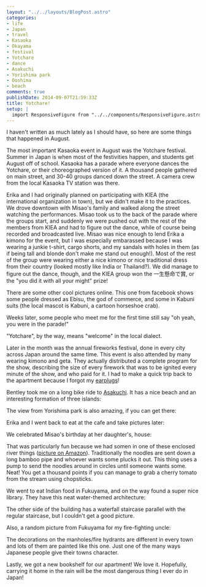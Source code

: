 ```yaml
---
layout: "../../layouts/BlogPost.astro"
categories:
- life
- Japan
- travel
- Kasaoka
- Okayama
- festival
- Yotchare
- dance
- Asakuchi
- Yorishima park
- Ooshima
- beach
comments: true
publishDate: 2014-09-07T21:59:33Z
title: Yotchare!
setup: |
  import ResponsiveFigure from "../../components/ResponsiveFigure.astro"
---
```


I haven't written as much lately as I should have, so here are some things that happened in August.

The most important Kasaoka event in August was the Yotchare festival. Summer in Japan is when most of the festivities happen, and students get August off of school. Kasaoka has a parade where everyone dances the Yotchare, or their choreographed version of it. A thousand people gathered on main street, and 30-40 groups danced down the street. A camera crew from the local Kasaoka TV station was there.

Erika and I had originally planned on participating with KIEA (the international organization in town), but we didn't make it to the practices. We drove downtown with Misao's family and walked along the street watching the performances. Misao took us to the back of the parade where the groups start, and suddenly we were pushed out with the rest of the members from KIEA and had to figure out the dance, while of course being recorded and broadcasted live. Misao was nice enough to lend Erika a kimono for the event, but I was especially embarassed because I was wearing a junkie t-shirt, cargo shorts, and my sandals with holes in them (as if being tall and blonde don't make me stand out enough!). Most of the rest of the group were wearing either a nice kimono or nice traditional dress from their country (looked mostly like India or Thailand?). We did manage to figure out the dance, though, and the KIEA group won the 一生懸命で賞, or the "you did it with all your might" prize!

<ResponsiveFigure
    class_="center"
    src="/assets/blog/yottyare-1.jpg"
    title="KIEA doing the Yotchare dance"
    alt="The foreigners of Kasaoka doing the Yotchare dance, arms outstretched to the left. The street is lined with onlookers. Most participants have a kimono, some a hijab. Two of us are wearing normal shorts and a t-shirt, and I am wearing sandles." />

<ResponsiveFigure
    class_="center"
    src="/assets/blog/yottyare-2.jpg"
    title="Here you can see a few of the many people taking pictures of us. Those giant lights are for the news crew."
    alt="The street is lined with onlookers and there are TV lights above the international group doing the Yotchare dance in the street, arms stretched upwards. Several people are taking pictures of the dancers." />

There are some other cool pictures online. This one from facebook shows some people dressed as Ebisu, the god of commerce, and some in Kabuni suits (the local mascot is Kabuni, a cartoon horseshoe crab).

<!-- TODO: dead link -->
<!-- <ResponsiveFigure
    class_="center"
    src="https://scontent-a-ams.xx.fbcdn.net/hphotos-xpa1/v/t1.0-9/p180x540/10537742_1446994242253771_944159117839706341_n.jpg?oh=b4e45158341bff97a2ed0510a9fbe2a2&oe=54910D78"
    title="Kasaoka residents attend Yotchare in costume"
    alt="People dressed as Ebisu (a plastic mask with a chubby face, wide smile, and huge earlobes), , and the local mascot, Kabuni (a large cloth costume with a pointed tail)" /> -->

Weeks later, some people who meet me for the first time still say "oh yeah, you were in the parade!"

"Yotchare", by the way, means "welcome" in the local dialect.

Later in the month was the annual fireworks festival, done in every city across Japan around the same time. This event is also attended by many wearing kimono and geta. They actually distributed a complete program for the show, describing the size of every firework that was to be ignited every minute of the show, and who paid for it. I had to make a quick trip back to the apartment because I forgot my [earplugs](https://en.wikipedia.org/wiki/Phonophobia)!

<ResponsiveFigure
    class_="center"
    src="/assets/blog/August-2014-fireworks.jpg"
    title="Summer fireworks in Kasaoka"
    alt="Fireworks light the bay across the perfectly flat reclaimed farmland" />

Bentley took me on a long bike ride to [Asakuchi](https://en.wikipedia.org/wiki/Asakuchi,_Okayama). It has a nice beach and an interesting formation of three islands:

<ResponsiveFigure
    class_="center"
    src="/assets/blog/mittsu-shima.jpg"
    title="mitsu shima (three-island)"
    alt="A tiny rock island with three humps like the back of a camel." />

The view from Yorishima park is also amazing, if you can get there:

<ResponsiveFigure
    class_="center"
    src="/assets/blog/bentley-climbing.jpg"
    title="Bentley climbing the mountain to Yorishima park. Erika thinks this would make a nice Nike advertisement."
    alt="Back view of Bentley climbing a steep staircase surrounded by thick vegetation which shade the path. The 'Nike' symbols on his shoes shine white in the darkness."/>

<ResponsiveFigure
    class_="center"
    src="/assets/blog/yorishima-view.jpg"
    title="The view of Asakuchi from Yorishima park"
    alt="Bentley's hand points to the houses and farms in the valley. Before us is an orchard, thick vegetation, and a small walking path down the mountain. Beyond the valley, the sun sets behind the mountains, turning the slightly-clouded sky pink." />

Erika and I went back to eat at the cafe and take pictures later:

<ResponsiveFigure
    class_="center"
    src="/assets/blog/erika-ooshima.jpg"
    title="Erika in front of a view of the ocean from Oshima"
    alt="Erika in sunglasses looks back towards the camera. In front of her is thick vegetation, and then ocean and a string of islands half-hidden by the humid air."/>

We celebrated Misao's birthday at her daughter's, house:

<ResponsiveFigure
    class_="center"
    src="/assets/blog/misao-birthday.jpg"
    title="Misao and her birthday cake(s). The TV is playing a YouTube party with a hundred gaijin."
    alt="Misao smiles towards the camera. On the table is a collection of individually-sized cakes from the local bakery, each with a different-colored birthday candle sticking out." />

That was particularly fun because we had somen in one of these enclosed river things ([picture on Amazon](http://www.amazon.co.jp/%E5%AE%B6%E5%BA%AD%E7%94%A8-%E3%81%9D%E3%81%86%E3%82%81%E3%82%93%E6%B5%81%E3%81%97%E5%99%A8-%E6%96%B0%E7%AB%B9%E5%8F%96%E7%89%A9%E8%AA%9E-%E6%B5%81%E3%81%97%E3%81%9D%E3%81%86%E3%82%81%E3%82%93%E6%A9%9F-%E6%B5%81%E3%81%97%E3%81%9D%E3%81%86%E3%82%81%E3%82%93%E5%99%A8/dp/B005C0EJP0)). Traditionally the noodles are sent down a long bamboo pipe and whoever wants some plucks it out. This thing uses a pump to send the noodles around in circles until someone wants some. Neat! You get a thousand points if you can manage to grab a cherry tomato from the stream using chopsticks.

We went to eat Indian food in Fukuyama, and on the way found a super nice library. They have this neat water-themed architecture:

<ResponsiveFigure
    class_="center"
    src="/assets/blog/erika-fukuyama-library.jpg"
    title="Erika at the Fukuyama library."
    alt="Erika sits on a hexagonal-patterned bench under a staircase in the library. The wall behind her is all glass and the building is surrounded by a pond. The pond reflects the trees in the park and the clouds in the sky." />

The other side of the building has a waterfall staircase parallel with the regular staircase, but I couldn't get a good picture.

Also, a random picture from Fukuyama for my fire-fighting uncle:

<ResponsiveFigure
    class_="center"
    src="/assets/blog/fukuyama-fire-hydrant.jpg"
    title="Fukuyama firehydrant cover"
    alt="A yellow and red painted manhole cover with an illustration of a fireman spraying water, a firetruck, and the city's peach symbol."/>

The decorations on the manholes/fire hydrants are different in every town and lots of them are painted like this one. Just one of the many ways Japanese people give their towns character.

Lastly, we got a new bookshelf for our apartment! We love it. Hopefully, carrying it home in the rain will be the most dangerous thing I ever do in Japan!

<ResponsiveFigure
    class_="center"
    src="/assets/blog/bookshelf-bike.jpg"
    title="Getting our new bookcase home"
    alt="A six-foot long, slim cardboard box kept in place precariously by three bungee cords balances on the rear rack of a mamachari bicicyle."/>
